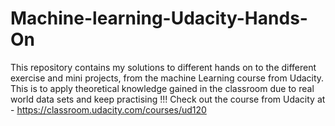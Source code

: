 # Machine-learning-Udacity-Hands-On
This repository contains my solutions to different hands on to the different exercise and mini projects, from the machine Learning course from Udacity. This is to apply theoretical knowledge gained in the classroom due to real world data sets and keep practising !!! Check out the course from Udacity at - https://classroom.udacity.com/courses/ud120
